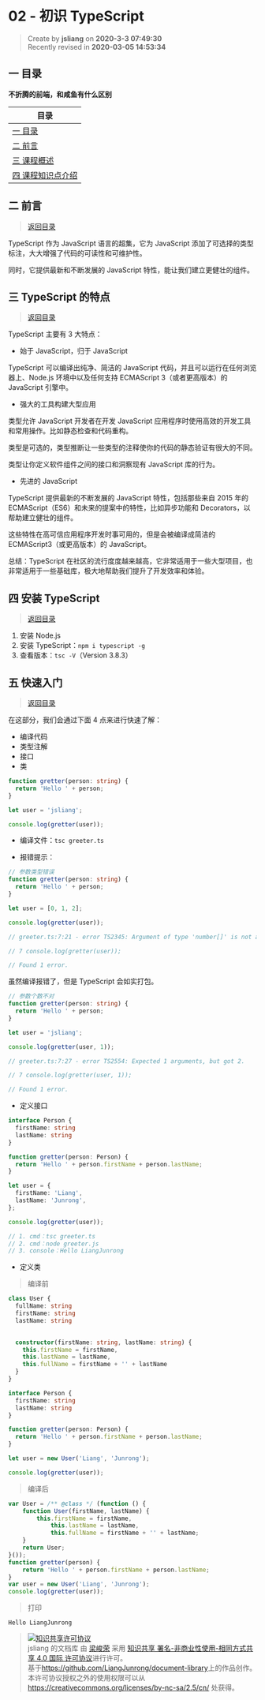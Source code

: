 02 - 初识 TypeScript
===

> Create by **jsliang** on **2020-3-3 07:49:30**  
> Recently revised in **2020-03-05 14:53:34**

## <a name="chapter-one" id="chapter-one"></a>一 目录

**不折腾的前端，和咸鱼有什么区别**

| 目录 |
| --- | 
| [一 目录](#chapter-one) | 
| <a name="catalog-chapter-two" id="catalog-chapter-two"></a>[二 前言](#chapter-two) |
| <a name="catalog-chapter-three" id="catalog-chapter-three"></a>[三 课程概述](#chapter-three) |
| <a name="catalog-chapter-four" id="catalog-chapter-four"></a>[四 课程知识点介绍](#chapter-four) |

## <a name="chapter-two" id="chapter-two"></a>二 前言

> [返回目录](#chapter-one)

TypeScript 作为 JavaScript 语言的超集，它为 JavaScript 添加了可选择的类型标注，大大增强了代码的可读性和可维护性。

同时，它提供最新和不断发展的 JavaScript 特性，能让我们建立更健壮的组件。

## <a name="chapter-three" id="chapter-three"></a>三 TypeScript 的特点

> [返回目录](#chapter-one)

TypeScript 主要有 3 大特点：

* 始于 JavaScript，归于 JavaScript

TypeScript 可以编译出纯净、简洁的 JavaScript 代码，并且可以运行在任何浏览器上、Node.js 环境中以及任何支持 ECMAScript 3（或者更高版本）的 JavaScript 引擎中。

* 强大的工具构建大型应用

类型允许 JavaScript 开发者在开发 JavaScript 应用程序时使用高效的开发工具和常用操作。比如静态检查和代码重构。

类型是可选的，类型推断让一些类型的注释使你的代码的静态验证有很大的不同。

类型让你定义软件组件之间的接口和洞察现有 JavaScript 库的行为。

* 先进的 JavaScript

TypeScript 提供最新的不断发展的 JavaScript 特性，包括那些来自 2015 年的 ECMAScript（ES6）和未来的提案中的特性，比如异步功能和 Decorators，以帮助建立健壮的组件。

这些特性在高可信应用程序开发时事可用的，但是会被编译成简洁的 ECMAScript3（或更高版本）的 JavaScript。

总结：TypeScript 在社区的流行度度越来越高，它非常适用于一些大型项目，也非常适用于一些基础库，极大地帮助我们提升了开发效率和体验。

## <a name="chapter-four" id="chapter-four"></a>四 安装 TypeScript

> [返回目录](#chapter-one)

1. 安装 Node.js
2. 安装 TypeScript：`npm i typescript -g`
3. 查看版本：`tsc -V`（Version 3.8.3）

## <a name="chapter-five" id="chapter-five"></a>五 快速入门

> [返回目录](#chapter-one)

在这部分，我们会通过下面 4 点来进行快速了解：

* 编译代码
* 类型注解
* 接口
* 类

```ts
function gretter(person: string) {
  return 'Hello ' + person;
}

let user = 'jsliang';

console.log(gretter(user));
```

* 编译文件：`tsc greeter.ts`

* 报错提示：

```ts
// 参数类型错误
function gretter(person: string) {
  return 'Hello ' + person;
}

let user = [0, 1, 2];

console.log(gretter(user));

// greeter.ts:7:21 - error TS2345: Argument of type 'number[]' is not assignable to parameter of type 'string'.

// 7 console.log(gretter(user));

// Found 1 error.
```

虽然编译报错了，但是 TypeScript 会如实打包。

```ts
// 参数个数不对
function gretter(person: string) {
  return 'Hello ' + person;
}

let user = 'jsliang';

console.log(gretter(user, 1));

// greeter.ts:7:27 - error TS2554: Expected 1 arguments, but got 2.

// 7 console.log(gretter(user, 1));

// Found 1 error.
```

* 定义接口

```ts
interface Person {
  firstName: string
  lastName: string
}

function gretter(person: Person) {
  return 'Hello ' + person.firstName + person.lastName;
}

let user = {
  firstName: 'Liang',
  lastName: 'Junrong',
};

console.log(gretter(user));

// 1. cmd：tsc greeter.ts
// 2. cmd：node greeter.js
// 3. console：Hello LiangJunrong
```

* 定义类

> 编译前

```ts
class User {
  fullName: string
  firstName: string
  lastName: string
  

  constructor(firstName: string, lastName: string) {
    this.firstName = firstName,
    this.lastName = lastName,
    this.fullName = firstName + '' + lastName
  }
}

interface Person {
  firstName: string
  lastName: string
}

function gretter(person: Person) {
  return 'Hello ' + person.firstName + person.lastName;
}

let user = new User('Liang', 'Junrong');

console.log(gretter(user));
```

> 编译后

```js
var User = /** @class */ (function () {
    function User(firstName, lastName) {
        this.firstName = firstName,
            this.lastName = lastName,
            this.fullName = firstName + '' + lastName;
    }
    return User;
}());
function gretter(person) {
    return 'Hello ' + person.firstName + person.lastName;
}
var user = new User('Liang', 'Junrong');
console.log(gretter(user));

```

> 打印

```
Hello LiangJunrong
```

> <a rel="license" href="http://creativecommons.org/licenses/by-nc-sa/4.0/"><img alt="知识共享许可协议" style="border-width:0" src="https://i.creativecommons.org/l/by-nc-sa/4.0/88x31.png" /></a><br /><span xmlns:dct="http://purl.org/dc/terms/" property="dct:title">jsliang 的文档库</span> 由 <a xmlns:cc="http://creativecommons.org/ns#" href="https://github.com/LiangJunrong/document-library" property="cc:attributionName" rel="cc:attributionURL">梁峻荣</a> 采用 <a rel="license" href="http://creativecommons.org/licenses/by-nc-sa/4.0/">知识共享 署名-非商业性使用-相同方式共享 4.0 国际 许可协议</a>进行许可。<br />基于<a xmlns:dct="http://purl.org/dc/terms/" href="https://github.com/LiangJunrong/document-library" rel="dct:source">https://github.com/LiangJunrong/document-library</a>上的作品创作。<br />本许可协议授权之外的使用权限可以从 <a xmlns:cc="http://creativecommons.org/ns#" href="https://creativecommons.org/licenses/by-nc-sa/2.5/cn/" rel="cc:morePermissions">https://creativecommons.org/licenses/by-nc-sa/2.5/cn/</a> 处获得。

